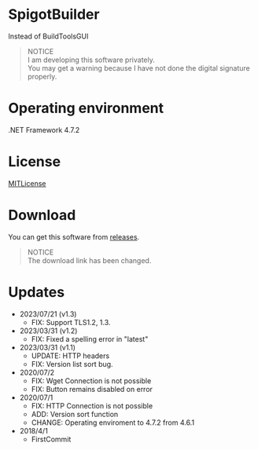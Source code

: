 # SpigotBuilder
Instead of BuildToolsGUI
> NOTICE  
> I am developing this software privately.  
> You may get a warning because I have not done the digital signature properly.

# Operating environment
.NET Framework 4.7.2

# License
[MITLicense](https://opensource.org/licenses/MIT)

# Download
You can get this software from [releases](https://github.com/Seaoftrees08/SpigotBuilder/releases).
> NOTICE  
> The download link has been changed.

# Updates
- 2023/07/21 (v1.3)
  - FIX: Support TLS1.2, 1.3. 
- 2023/03/31 (v1.2)
  - FIX: Fixed a spelling error in "latest"
- 2023/03/31 (v1.1)
  - UPDATE: HTTP headers
  - FIX: Version list sort bug.
- 2020/07/2
  - FIX: Wget Connection is not possible
  - FIX: Button remains disabled on error
- 2020/07/1
  - FIX: HTTP Connection is not possible
  - ADD: Version sort function
  - CHANGE: Operating enviroment to 4.7.2 from 4.6.1
- 2018/4/1
  - FirstCommit
